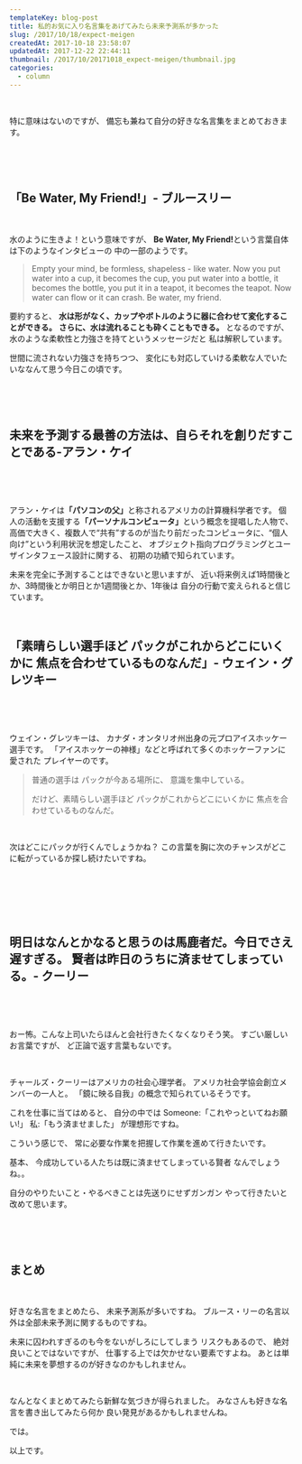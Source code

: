```yaml
---
templateKey: blog-post
title: 私的お気に入り名言集をあげてみたら未来予測系が多かった
slug: /2017/10/18/expect-meigen
createdAt: 2017-10-18 23:58:07
updatedAt: 2017-12-22 22:44:11
thumbnail: /2017/10/20171018_expect-meigen/thumbnail.jpg
categories:
  - column
---
```


&nbsp;

特に意味はないのですが、
備忘も兼ねて自分の好きな名言集をまとめておきます。

<div class="adsense-double-rect"></div>

&nbsp;

&nbsp;
<h2 class="chapter">「Be Water, My Friend!」- ブルースリー</h2>
&nbsp;

水のように生きよ！という意味ですが、
<strong>Be Water, My Friend!</strong>という言葉自体は下のようなインタビューの
中の一部のようです。
<blockquote>Empty your mind, be formless, shapeless - like water.
Now you put water into a cup, it becomes the cup,
you put water into a bottle, it becomes the bottle,
you put it in a teapot, it becomes the teapot.
Now water can flow or it can crash.
Be water, my friend.</blockquote>
要約すると、
<strong>水は形がなく、カップやボトルのように器に合わせて変化することができる。</strong>
<strong> さらに、水は流れることも砕くこともできる。</strong>
となるのですが、
水のような柔軟性と力強さを持てというメッセージだと
私は解釈しています。

世間に流されない力強さを持ちつつ、
変化にも対応していける柔軟な人でいたいななんて思う今日この頃です。

&nbsp;

&nbsp;
<h2 class="chapter">未来を予測する最善の方法は、自らそれを創りだすことである-アラン・ケイ</h2>
&nbsp;

&nbsp;

アラン・ケイは<strong>「パソコンの父」</strong>と称されるアメリカの計算機科学者です。
個人の活動を支援する<strong>「パーソナルコンピュータ」</strong>という概念を提唱した人物で、
高価で大きく、複数人で“共有”するのが当たり前だったコンピュータに、“個人向け”という利用状況を想定したこと、
オブジェクト指向プログラミングとユーザインタフェース設計に関する、
初期の功績で知られています。

未来を完全に予測することはできないと思いますが、
近い将来例えば1時間後とか、3時間後とか明日とか1週間後とか、1年後は
自分の行動で変えられると信じています。
<div class="adsense"></div>

&nbsp;
<h2 class="chapter">「素晴らしい選手ほど
パックがこれからどこにいくかに
焦点を合わせているものなんだ」- ウェイン・グレツキー</h2>
&nbsp;

&nbsp;

ウェイン・グレツキーは、
カナダ・オンタリオ州出身の元プロアイスホッケー選手です。
「アイスホッケーの神様」などと呼ばれて多くのホッケーファンに愛された
プレイヤーのです。
<blockquote>普通の選手は
パックが今ある場所に、
意識を集中している。

だけど、素晴らしい選手ほど
パックがこれからどこにいくかに
焦点を合わせているものなんだ。</blockquote>
&nbsp;

次はどこにパックが行くんでしょうかね？
この言葉を胸に次のチャンスがどこに転がっているか探し続けたいですね。

&nbsp;

&nbsp;

&nbsp;
<h2 class="chapter">明日はなんとかなると思うのは馬鹿者だ。今日でさえ遅すぎる。
賢者は昨日のうちに済ませてしまっている。- クーリー</h2>
&nbsp;

&nbsp;

おー怖。こんな上司いたらほんと会社行きたくなくなりそう笑。
すごい厳しいお言葉ですが、
ど正論で返す言葉もないです。

&nbsp;

チャールズ・クーリーはアメリカの社会心理学者。
アメリカ社会学協会創立メンバーの一人と。
「鏡に映る自我」の概念で知られているそうです。

これを仕事に当てはめると、
自分の中では
Someone:「これやっといてねお願い!」
私:「もう済ませました」
が理想形ですね。

こういう感じで、
常に必要な作業を把握して作業を進めて行きたいです。

基本、
今成功している人たちは既に済ませてしまっている賢者
なんでしょうね。。

自分のやりたいこと・やるべきことは先送りにせずガンガン
やって行きたいと改めて思います。

&nbsp;

&nbsp;
<h2 class="chapter">まとめ</h2>
&nbsp;

好きな名言をまとめたら、
未来予測系が多いですね。
ブルース・リーの名言以外は全部未来予測に関するものですね。

未来に囚われすぎるのも今をないがしろにしてしまう
リスクもあるので、
絶対良いことではないですが、
仕事する上では欠かせない要素ですよね。
あとは単純に未来を夢想するのが好きなのかもしれません。

&nbsp;

なんとなくまとめてみたら新鮮な気づきが得られました。
みなさんも好きな名言を書き出してみたら何か
良い発見があるかもしれませんね。

では。

以上です。

&nbsp;

<div class="adsense-double-rect"></div>
